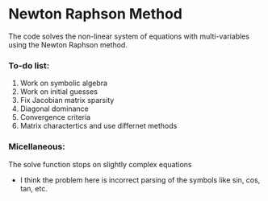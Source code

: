 # Newton Raphson Method
The code solves the non-linear system of equations with multi-variables using the Newton Raphson method.

### To-do list:
1. Work on symbolic algebra
2. Work on initial guesses
3. Fix Jacobian matrix sparsity
4. Diagonal dominance
5. Convergence criteria
6. Matrix charactertics and use differnet methods

### Micellaneous:
The solve function stops on slightly complex equations
- I think the problem here is incorrect parsing of the symbols like sin, cos, tan, etc.